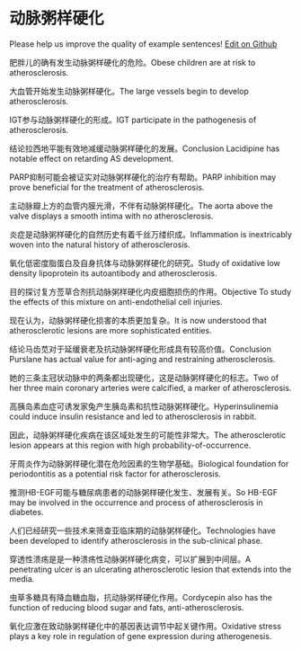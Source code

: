 # 动脉粥样硬化

Please help us improve the quality of example sentences! [Edit on Github](https://github.com/jiyushe/jiyu-example-sentence-source/blob/main/chinese/dongmaizhouyangyinghua.md)

<p><span class="chinese">肥胖儿的确有发生动脉粥样硬化的危险。</span><span class="english">Obese children are at risk to atherosclerosis.</span></p>

<p><span class="chinese">大血管开始发生动脉粥样硬化。</span><span class="english">The large vessels begin to develop atherosclerosis.</span></p>

<p><span class="chinese">IGT参与动脉粥样硬化的形成。</span><span class="english">IGT participate in the pathogenesis of atherosclerosis.</span></p>

<p><span class="chinese">结论拉西地平能有效地减缓动脉粥样硬化的发展。</span><span class="english">Conclusion Lacidipine has notable effect on retarding AS development.</span></p>

<p><span class="chinese">PARP抑制可能会被证实对动脉粥样硬化的治疗有帮助。</span><span class="english">PARP inhibition may prove beneficial for the treatment of atherosclerosis.</span></p>

<p><span class="chinese">主动脉瓣上方的血管内膜光滑，不伴有动脉粥样硬化。</span><span class="english">The aorta above the valve displays a smooth intima with no atherosclerosis.</span></p>

<p><span class="chinese">炎症是动脉粥样硬化的自然历史有着千丝万缕织成。</span><span class="english">Inflammation is inextricably woven into the natural history of atherosclerosis.</span></p>

<p><span class="chinese">氧化低密度脂蛋白及自身抗体与动脉粥样硬化的研究。</span><span class="english">Study of oxidative low density lipoprotein its autoantibody and atherosclerosis.</span></p>

<p><span class="chinese">目的探讨复方莶草合剂抗动脉粥样硬化内皮细胞损伤的作用。</span><span class="english">Objective To study the effects of this mixture on anti-endothelial cell injuries.</span></p>

<p><span class="chinese">现在认为，动脉粥样硬化损害的本质更加复杂。</span><span class="english">It is now understood that atherosclerotic lesions are more sophisticated entities.</span></p>

<p><span class="chinese">结论马齿苋对于延缓衰老及抗动脉粥样硬化形成具有较高价值。</span><span class="english">Conclusion Purslane has actual value for anti-aging and restraining atherosclerosis.</span></p>

<p><span class="chinese">她的三条主冠状动脉中的两条都出现硬化，这是动脉粥样硬化的标志。</span><span class="english">Two of her three main coronary arteries were calcified, a marker of atherosclerosis.</span></p>

<p><span class="chinese">高胰岛素血症可诱发家兔产生胰岛素和抗性动脉粥样硬化。</span><span class="english">Hyperinsulinemia could induce insulin resistance and led to atherosclerosis in rabbit.</span></p>

<p><span class="chinese">因此，动脉粥样硬化疾病在该区域处发生的可能性非常大。</span><span class="english">The atherosclerotic lesion appears at this region with high probability-of-occurrence.</span></p>

<p><span class="chinese">牙周炎作为动脉粥样硬化潜在危险因素的生物学基础。</span><span class="english">Biological foundation for periodontitis as a potential risk factor for atherosclerosis.</span></p>

<p><span class="chinese">推测HB-EGF可能与糖尿病患者的动脉粥样硬化发生、发展有关。</span><span class="english">So HB-EGF may be involved in the occurrence and process of atherosclerosis in diabetes.</span></p>

<p><span class="chinese">人们已经研究一些技术来筛查亚临床期的动脉粥样硬化。</span><span class="english">Technologies have been developed to identify atherosclerosis in the sub-clinical phase.</span></p>

<p><span class="chinese">穿透性溃疡是是一种溃疡性动脉粥样硬化病变，可以扩展到中间层。</span><span class="english">A penetrating ulcer is an ulcerating atherosclerotic lesion that extends into the media.</span></p>

<p><span class="chinese">虫草多糖具有降血糖血脂，抗动脉粥样硬化作用。</span><span class="english">Cordycepin also has the function of reducing blood sugar and fats, anti-atherosclerosis.</span></p>

<p><span class="chinese">氧化应激在致动脉粥样硬化中的基因表达调节中起关键作用。</span><span class="english">Oxidative stress plays a key role in regulation of gene expression during atherogenesis.</span></p>

